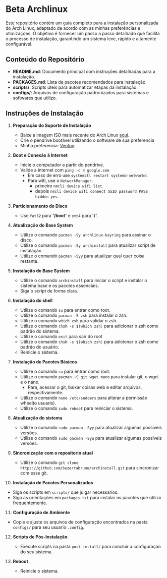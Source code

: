 # Beta Archlinux

Este repositório contém um guia completo para a instalação personalizada do Arch Linux, adaptado de acordo com as minhas preferências e otimizações. O objetivo é fornecer um passo a passo detalhado que facilita o processo de instalação, garantindo um sistema leve, rápido e altamente configurável.

## Conteúdo do Repositório

- **README.md**: Documento principal com instruções detalhadas para a instalação.
- **PACKAGES.md**: Lista de pacotes recomendados para instalação.
- **scripts/**: Scripts úteis para automatizar etapas da instalação.
- **configs/**: Arquivos de configuração padronizados para sistemas e softwares que utilizo.

## Instruções de Instalação

1. **Preparação do Suporte de Instalação**
   - Baixe a imagem ISO mais recente do Arch Linux [aqui](https://archlinux.org/download/).
   - Crie o pendrive bootável utilizando o software de sua preferencia
   - Minha preferencia: [Ventoy](https://www.ventoy.net/en/index.html).

2. **Boot e Conexão à Internet**
   - Inicie o computador a partir do pendrive.
   - Valide a internet com `ping -c 4 google.com`
        - Em caso de erro use `systemctl restart systemd-networkd`.
        - Para wifi, use o `NetworkManager`.
           - primeiro `nmcli device wifi list`.
           - depois `nmcli device wifi connect SSID password PASS hidden yes`.
     
3. **Particionamento do Disco**
   - Use `fat32` para **'/boot'** e `ext4` para **'/'**.

4. **Atualização do Base System**
   - Utilize o comando `pacman -Sy archlinux-keyring` para assinar o disco.
   - Utilize o comando `pacman -Sy archinstall` para atualizar script de instalação.
   - Utilize o comando `pacman -Syy` para atualizar qual quer coisa restante.
  
5. **Instalação do Base System**
   - Utilize o comando `archinstall` para iniciar o script e instalar o sistema base e os pacotes essenciais.
   - Siga o script de forma clara.
  
6. **Instalação do shell**
   - Utilize o comando `su` para entrar como root.
   - Utilize o comando `pacman -S zsh` para instalar o zsh.
   - Utilize o comando `which zsh` para validar o zsh.
   - Utilize o comando `chsh -s $(which zsh)` para adicionar o zsh como padrão do sistema.
   - Utilize o comando `exit` para sair do root
   - Utilize o comando `chsh -s $(which zsh)` para adicionar o zsh como padrão do usuário.
   - Reinicie o sistema.

7. **Instalação de Pacotes Básicos**
   - Utilize o comando `su` para entrar como root.
   - Utilize o comando `pacman -S git wget nano` para instalar git, o wget e o nano.
        - Para, acessar o git, baixar coisas web e editar arquivos, respectivamente.
   - Utilize o comando `nano /etc/sudoers` para alterar a permissão wheel(o usuario).
   - Utilize o comando `sudo reboot` para reiniciar o sistema.

8. **Atualização do sistema**
   - Utilize o comando `sudo pacman -Syy` para  atualizar algumas possíveis versões.
   - Utilize o comando `sudo pacman -Syu` para  atualizar algumas possíveis versões.

9. **Sincronização com o repositorio atual**
   - Utilize o comando `git clone https://github.com/bezerrabruno/archinstall.git` para sincronizar com esse git.
     
10. **Instalação de Pacotes Personalizados**
   - Siga os scripts em `scripts/` que julgar necessarios.
   - Siga as orientações em `packages.txt` para instalar os pacotes que utilizo frequentemente.

11. **Configuração de Ambiente**
   - Copie e ajuste os arquivos de configuração encontrados na pasta `configs/` para seu usuario `.config`.

12. **Scripts de Pós-Instalação**
    - Execute scripts na pasta `post-install/` para concluir a configuração do seu sistema.

13. **Reboot**
    - Reinicie o sistema.

